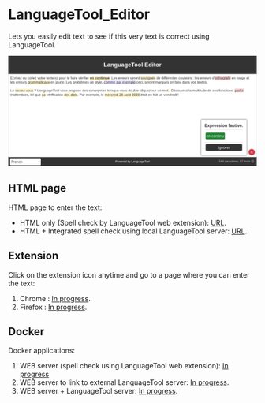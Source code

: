 # LanguageTool_Editor
Lets you easily edit text to see if this very text is correct using LanguageTool.

![Example of the editor.](./imgs/example.png "Example of the editor")

## HTML page
HTML page to enter the text:
- HTML only (Spell check by LanguageTool web extension): [URL](https://github.com/PonyLucky/LanguageTool_Editor/tree/HTML-page).
- HTML + Integrated spell check using local LanguageTool server: [URL](https://github.com/PonyLucky/LanguageTool_Editor/tree/HTML-page-spell-check).

## Extension
Click on the extension icon anytime and go to a page where you can enter the text:
1) Chrome : [In progress]().
2) Firefox : [In progress]().

## Docker
Docker applications:
1) WEB server (spell check using LanguageTool web extension): [In progress]()
2) WEB server to link to external LanguageTool server: [In progress]().
3) WEB server + LanguageTool server: [In progress]().
